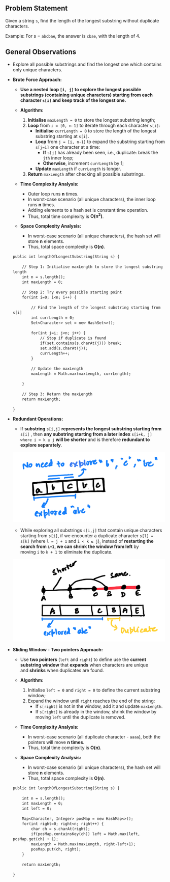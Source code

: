 ## Problem Statement

Given a string `s`, find the length of the longest substring without duplicate characters.

Example: For s = `abcbae`, the answer is `cbae`, with the length of 4.

## General Observations

- Explore all possible substrings and find the longest one which contains only unique  characters.

- **Brute Force Approach:** 
    
	- **Use a nested loop `[i, j]` to explore the longest possible substrings (containing unique characters) starting from each character `s[i]` and keep track of the longest one.**
    
	- **Algorithm:**
		1. **Initialise** `maxLength = 0` to store the longest substring length;
		2. **Loop** from `i = [0, n-1]` to iterate through each character `s[i]`:
			- **Initialise** `currLength = 0` to store the length of the longest substring starting at `s[i]`.
			- **Loop** from `j = [i, n-1]` to expand the substring starting from `s[j=i]` one character at a time:
				- **If** `s[j]` has already been seen, i.e., duplicate: break the `jth` inner loop;
				- **Otherwise**, increment `currLength` by 1;
			- **Update** `maxLength` if `currLength` is longer.
		3. **Return** `maxLength` after checking all possible substrings.  

	- **Time Complexity Analysis:**
		- Outer loop runs **n** times.
		- In worst-case scenario (all unique characters), the inner loop runs **n** times.
		- Adding elements to a hash set is constant time operation.
		- Thus, total time complexity is **O(n<sup>2</sup>)**. 

	- **Space Complexity Analysis:**
		- In worst-case scenario (all unique characters), the hash set will store **n** elements.
		- Thus, total space complexity is **O(n)**.

	```
	public int lengthOfLongestSubstring(String s) {
	
		// Step 1: Initialise maxLength to store the longest substring length
		int n = s.length();
		int maxLength = 0;
			
		// Step 2: Try every possible starting point
		for(int i=0; i<n; i++) {

			// Find the length of the longest substring starting from s[i]
			int currLength = 0;
			Set<Character> set = new HashSet<>();
				
			for(int j=i; j<n; j++) {
				// Stop if duplicate is found
				if(set.contains(s.charAt(j))) break;
				set.add(s.charAt(j));
				currLength++;	
			}

			// Update the maxLength
			maxLength = Math.max(maxLength, currLength);
			
		}

		// Step 3: Return the maxLength 
		return maxLength;
		
	}
	```

- **Redundant Operations:** 

	- If **substring** `s[i,j]` **represents the longest substring starting from** `s[i]` , then **any substring starting from a later index** `s[i+k, j] where i < k ≤ j` **will be shorter** and is therefore **redundant to explore separately**.

	![image1](longest_substring_1.png)

	- While exploring all substrings `s[i,j]` that contain unique characters starting from `s[i]`, if we encounter a duplicate character `s[l] = s[k]` (where `l = j + 1` and `i < k ≤ j`), instead of **restarting the search from `i+1`, we can shrink the window from left** by moving `i` to `k + 1` to eliminate the duplicate. 

	![image2](longest_substring_2.png)

- **Sliding Window - Two pointers Approach:**

	- Use **two pointers** (`left` and `right`) to define use the **current substring window** that **expands** when characters are unique and **shrinks** when duplicates are found.

	- **Algorithm:**
		1. Initialise `left = 0` and `right = 0` to define the current substring window;
		2. Expand the window until `right` reaches the end of the string:
		    - If `s[right]` is not in the window, add it and update `maxLength`.
		    - If `s[right]` is already in the window, shrink the window by moving `left` until the duplicate is removed.

	- **Time Complexity Analysis:**
		- In worst-case scenario (all duplicate character - `aaaa`), both the pointers will move **n times**.
		- Thus, total time complexity is **O(n)**.

	- **Space Complexity Analysis:**
		- In worst-case scenario (all unique characters), the hash set will store **n** elements.
		- Thus, total space complexity is **O(n)**.

	```
	public int lengthOfLongestSubstring(String s) {
	
		int n = s.length();
		int maxLength = 0;
		int left = 0;

		Map<Character, Integer> posMap = new HashMap<>();
		for(int right=0; right<n; right++) {
			char ch = s.charAt(right);
			if(posMap.containsKey(ch)) left = Math.max(left, posMap.get(ch) + 1);
			maxLength = Math.max(maxLength, right-left+1);
			posMap.put(ch, right);
		}

		return maxLength;
		
	}
	```
